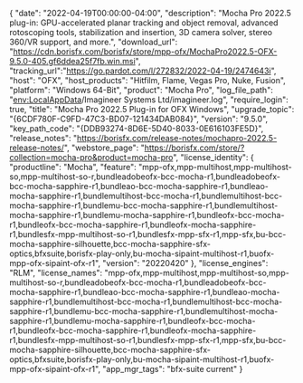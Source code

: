 {
  "date": "2022-04-19T00:00:00-04:00",
  "description": "Mocha Pro 2022.5 plug-in: GPU-accelerated planar tracking and object removal, advanced rotoscoping tools, stabilization and insertion, 3D camera solver, stereo 360/VR support, and more.",
  "download_url": "https://cdn.borisfx.com/borisfx/store/mpp-ofx/MochaPro2022.5-OFX-9.5.0-405.gf6ddea25f7fb.win.msi",
  "tracking_url":"https://go.pardot.com/l/272832/2022-04-19/2474643i",
  "host": "OFX",
  "host_products": "Hitfilm, Flame, Vegas Pro, Nuke, Fusion",
  "platform": "Windows 64-Bit",
  "product": "Mocha Pro",
  "log_file_path": "<env:LocalAppData>/Imagineer Systems Ltd/imagineer.log",
  "require_login": true,
  "title": "Mocha Pro 2022.5 Plug-in for OFX Windows",
  "upgrade_topic": "{6CDF780F-C9FD-47C3-BD07-121434DAB084}",
  "version": "9.5.0",
  "key_path_code": "{DDB93274-8D6E-5D40-8033-0E616103FE5D}",
  "release_notes": "https://borisfx.com/release-notes/mochapro-2022.5-release-notes/",
  "webstore_page": "https://borisfx.com/store/?collection=mocha-pro&product=mocha-pro",
  "license_identity": {
    "productline": "Mocha",
    "feature": "mpp-ofx,mpp-multihost,mpp-multihost-so,mpp-multihost-so-r,bundleadobeofx-bcc-mocha-r1,bundleadobeofx-bcc-mocha-sapphire-r1,bundleao-bcc-mocha-sapphire-r1,bundleao-mocha-sapphire-r1,bundlemultihost-bcc-mocha-r1,bundlemultihost-bcc-mocha-sapphire-r1,bundlemu-bcc-mocha-sapphire-r1,bundlemultihost-mocha-sapphire-r1,bundlemu-mocha-sapphire-r1,bundleofx-bcc-mocha-r1,bundleofx-bcc-mocha-sapphire-r1,bundleofx-mocha-sapphire-r1,bundlesfx-mpp-multihost-so-r1,bundlesfx-mpp-sfx-r1,mpp-sfx,bu-bcc-mocha-sapphire-silhouette,bcc-mocha-sapphire-sfx-optics,bfxsuite,borisfx-play-only,bu-mocha-sipaint-multihost-r1,buofx-mpp-ofx-sipaint-ofx-r1",
    "version": "20220420"
  },
  "license_engines": "RLM",
  "license_names": "mpp-ofx,mpp-multihost,mpp-multihost-so,mpp-multihost-so-r,bundleadobeofx-bcc-mocha-r1,bundleadobeofx-bcc-mocha-sapphire-r1,bundleao-bcc-mocha-sapphire-r1,bundleao-mocha-sapphire-r1,bundlemultihost-bcc-mocha-r1,bundlemultihost-bcc-mocha-sapphire-r1,bundlemu-bcc-mocha-sapphire-r1,bundlemultihost-mocha-sapphire-r1,bundlemu-mocha-sapphire-r1,bundleofx-bcc-mocha-r1,bundleofx-bcc-mocha-sapphire-r1,bundleofx-mocha-sapphire-r1,bundlesfx-mpp-multihost-so-r1,bundlesfx-mpp-sfx-r1,mpp-sfx,bu-bcc-mocha-sapphire-silhouette,bcc-mocha-sapphire-sfx-optics,bfxsuite,borisfx-play-only,bu-mocha-sipaint-multihost-r1,buofx-mpp-ofx-sipaint-ofx-r1",
  "app_mgr_tags": "bfx-suite current"
}
